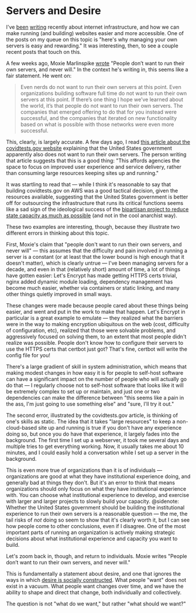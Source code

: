 # Servers and Desire

I've [been](https://blog.wesleyac.com/posts/consider-sqlite) [writing](https://blog.wesleyac.com/posts/no-static-websites) recently about internet infrastructure, and how we can make running (and building) websites easier and more accessible. One of the posts on my queue on this topic is "here's why managing your own servers is easy and rewarding." It was interesting, then, to see a couple recent posts that touch on this.

A few weeks ago, Moxie Marlinspike [wrote](https://moxie.org/2022/01/07/web3-first-impressions.html) "People don’t want to run their own servers, and never will." In the context he's writing in, this seems like a fair statement. He went on:

> Even nerds do not want to run their own servers at this point. Even organizations building software full time do not want to run their own servers at this point. If there’s one thing I hope we’ve learned about the world, it’s that people do not want to run their own servers. The companies that emerged offering to do that for you instead were successful, and the companies that iterated on new functionality based on what is possible with those networks were even more successful.

This, clearly, is largely accurate. A few days ago, I read [this article about the covidtests.gov website](https://adhoc.team/2022/01/18/covidtests-usps-aws-managed-services/) explaining that the United States government apparently also does not want to run their own servers. The person writing that article suggests that this is a good thing: "This affords agencies the space to focus on improved user experience and service delivery, rather than consuming large resources keeping sites up and running."

It was startling to read that — while I think it's reasonable to say that building covidtests.gov on AWS was a good tactical decision, given the resources available, suggesting that the United States government is better off for outsourcing the infrastructure that runs its critical functions seems like a sad sign of the ideological success of the [bipartisan project to reduce state capacity as much as possible](https://en.wikipedia.org/wiki/Neoliberalism) (and not in the cool anarchist way).

These two examples are interesting, though, because they illustrate two different errors in thinking about this topic.

First, Moxie's claim that "people don't want to run their own servers, and never will" — this assumes that the difficulty and pain involved in running a server is a constant (or at least that the lower bound is high enough that it doesn't matter), which is clearly untrue — I've been managing servers for a decade, and even in that (relatively short) amount of time, a lot of things have gotten easier: Let's Encrypt has made getting HTTPS certs trivial, nginx added dynamic module loading, dependency management has become much easier, whether via containers or static linking, and many other things quietly improved in small ways.

These changes were made because people cared about these things being easier, and went and put in the work to make that happen. Let's Encrypt in particular is a great example to emulate — they realized what the barriers were in the way to making encryption ubiquitous on the web (cost, difficulty of configuration, etc), realized that those were solvable problems, and aggressively focused on solving them, to an extent that most people didn't realize was possible. People don't know how to configure their servers to use the HTTPS certs that certbot just got? That's fine, certbot will write the config file for you!

There's a large gradient of skill in system administration, which means that making modest changes in how easy it is for people to self-host software can have a significant impact on the number of people who will actually go do that — I regularly choose not to self-host software that looks like it will be extremely complex to set up or maintain, and just one or two dependencies can make the difference between "this seems like a pain in the ass, I'm just going to use something else" and "sure, I'll try it out."

The second error, illustrated by the covidtests.gov article, is thinking of one's skills as static. The idea that it takes "large resources" to keep a non-cloud-based site up and running is true if you don't have any experience doing so, but once you do have that experience, it largely fades into the background. The first time I set up a webserver, it took me several days and multiple tries to get everything working. Now, it usually takes me about 10 minutes, and I could easily hold a conversation while I set up a server in the background.

This is even more true of organizations than it is of individuals — organizations are good at what they have institutional experience doing, and generally bad at things they don't. But it's an error to think that means organizations should only focus on what they have institutional experience with. You can choose what institutional experience to develop, and exercise with larger and larger projects to slowly build your capacity.
@sidenote: Whether the United States government should be building the institutional experience to run their own servers is a reasonable question — the me, the tail risks of *not* doing so seem to show that it's clearly worth it, but I can see how people come to other conclusions, even if I disagree.
One of the most important parts of running an organization is actively making strategic decisions about what institutional experience and capacity you want to build.

Let's zoom back in, though, and return to individuals. Moxie writes "People don’t want to run their own servers, and never will."

This is fundamentally a statement about desire, and one that ignores the ways in which [desire is socially constructed](https://www.goodreads.com/book/show/56347680-the-right-to-sex). What people "want" does not exist in a vacuum. What people want changes over time, and we have the ability to shape and direct that change, both individually and collectively.

The question is not "what do we want," but rather "what should we want?"
